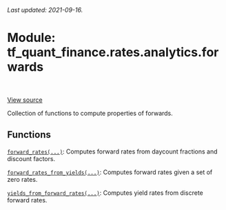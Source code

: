 <!--
This file is generated by a tool. Do not edit directly.
For open-source contributions the docs will be updated automatically.
-->

*Last updated: 2021-09-16.*

<div itemscope itemtype="http://developers.google.com/ReferenceObject">
<meta itemprop="name" content="tf_quant_finance.rates.analytics.forwards" />
<meta itemprop="path" content="Stable" />
</div>

# Module: tf_quant_finance.rates.analytics.forwards

<!-- Insert buttons and diff -->

<table class="tfo-notebook-buttons tfo-api" align="left">
</table>

<a target="_blank" href="https://github.com/google/tf-quant-finance/blob/master/tf_quant_finance/rates/analytics/forwards.py">View source</a>



Collection of functions to compute properties of forwards.



## Functions

[`forward_rates(...)`](../../../tf_quant_finance/rates/analytics/forwards/forward_rates.md): Computes forward rates from daycount fractions and discount factors.

[`forward_rates_from_yields(...)`](../../../tf_quant_finance/rates/analytics/forwards/forward_rates_from_yields.md): Computes forward rates given a set of zero rates.

[`yields_from_forward_rates(...)`](../../../tf_quant_finance/rates/analytics/forwards/yields_from_forward_rates.md): Computes yield rates from discrete forward rates.

